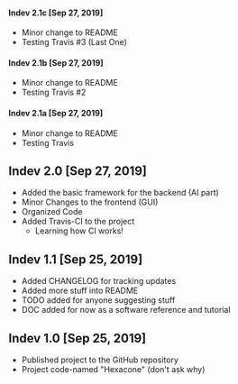 #### Indev 2.1c [Sep 27, 2019]
* Minor change to README
* Testing Travis #3 (Last One)

#### Indev 2.1b [Sep 27, 2019]
* Minor change to README
* Testing Travis #2

#### Indev 2.1a [Sep 27, 2019]
* Minor change to README
* Testing Travis

## Indev 2.0 [Sep 27, 2019]
* Added the basic framework for the backend (AI part)
* Minor Changes to the frontend (GUI)
* Organized Code
* Added Travis-CI to the project
    * Learning how CI works!

## Indev 1.1 [Sep 25, 2019]
* Added CHANGELOG for tracking updates
* Added more stuff into README
* TODO added for anyone suggesting stuff
* DOC added for now as a software reference and tutorial

## Indev 1.0 [Sep 25, 2019]
* Published project to the GitHub repository
* Project code-named "Hexacone" (don't ask why)